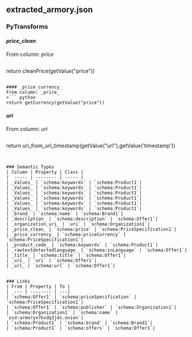 ## extracted_armory.json

### PyTransforms
#### _price_clean_
From column: _price_
>``` python
return cleanPrice(getValue("price"))
```

#### _price_currency_
From column: _price_
>``` python
return getCurrency(getValue("price"))
```

#### _uri_
From column: _uri_
>``` python
return uri_from_url_timestamp(getValue("url"),getValue('timestamp'))
```


### Semantic Types
| Column | Property | Class |
|  ----- | -------- | ----- |
| _Values_ | `schema:keywords` | `schema:Product1`|
| _Values_ | `schema:keywords` | `schema:Product1`|
| _Values_ | `schema:keywords` | `schema:Product1`|
| _Values_ | `schema:keywords` | `schema:Product1`|
| _Values_ | `schema:keywords` | `schema:Product1`|
| _Values_ | `schema:keywords` | `schema:Product1`|
| _brand_ | `schema:name` | `schema:Brand1`|
| _description_ | `schema:description` | `schema:Offer1`|
| _organization_uri_ | `uri` | `schema:Organization1`|
| _price_clean_ | `schema:price` | `schema:PriceSpecification1`|
| _price_currency_ | `schema:priceCurrency` | `schema:PriceSpecification1`|
| _product_code_ | `schema:keywords` | `schema:Product1`|
| _rawtextdetectedlanguage_ | `schema:inLanguage` | `schema:Offer1`|
| _title_ | `schema:title` | `schema:Offer1`|
| _uri_ | `uri` | `schema:Offer1`|
| _url_ | `schema:url` | `schema:Offer1`|


### Links
| From | Property | To |
|  --- | -------- | ---|
| `schema:Offer1` | `schema:priceSpecification` | `schema:PriceSpecification1`|
| `schema:Offer1` | `schema:publisher` | `schema:Organization1`|
| `schema:Organization1` | `schema:name` | `xsd:armoryx7kvdq3jds.onion`|
| `schema:Product1` | `schema:brand` | `schema:Brand1`|
| `schema:Product1` | `schema:offers` | `schema:Offer1`|
